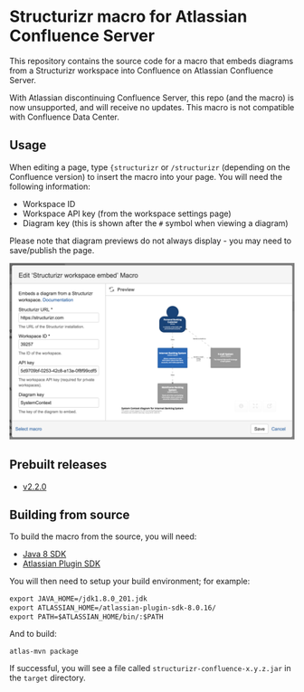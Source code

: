 # Structurizr macro for Atlassian Confluence Server

This repository contains the source code for a macro that embeds diagrams from a Structurizr workspace into Confluence on Atlassian Confluence Server.

With Atlassian discontinuing Confluence Server, this repo (and the macro) is now unsupported, and will receive no updates.
This macro is not compatible with Confluence Data Center.

## Usage

When editing a page, type <code>{structurizr</code> or <code>/structurizr</code> (depending on the Confluence version) to insert the macro into your page.
You will need the following information:

- Workspace ID
- Workspace API key (from the workspace settings page)
- Diagram key (this is shown after the `#` symbol when viewing a diagram)

Please note that diagram previews do not always display - you may need to save/publish the page.

![](docs/screenshot.png)

## Prebuilt releases

 - [v2.2.0](https://github.com/structurizr/atlassian-confluence-server/releases/tag/v2.2.0)
 
 ## Building from source
 
To build the macro from the source, you will need:
 
  - [Java 8 SDK](https://www.oracle.com/technetwork/java/javase/downloads/jdk8-downloads-2133151.html)
  - [Atlassian Plugin SDK](https://developer.atlassian.com/server/framework/atlassian-sdk/downloads/)
  
You will then need to setup your build environment; for example:
  
```
export JAVA_HOME=/jdk1.8.0_201.jdk
export ATLASSIAN_HOME=/atlassian-plugin-sdk-8.0.16/
export PATH=$ATLASSIAN_HOME/bin/:$PATH
```

And to build:

```
atlas-mvn package
```

If successful, you will see a file called ```structurizr-confluence-x.y.z.jar``` in the ```target``` directory.